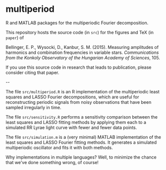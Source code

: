 # multiperiod
R and MATLAB packages for the multiperiodic Fourier decomposition. 

This repository hosts the source code (in `src`) for the figures and TeX (in `paper`) of 

Bellinger, E. P., Wysocki, D., Kanbur, S. M. (2015). Measuring amplitudes of harmonics and combination frequencies in variable stars. *Communications from the Konkoly Observatory of the Hungarian Academy of Sciences*, 105.

If you use this source code in research that leads to publication, please consider citing that paper. 

--

The file `src/multiperiod.R` is an R implementation of the multiperiodic least squares and LASSO Fourier decompositions, which are useful for reconstructing periodic signals from noisy observations that have been sampled irregularly in time. 

The file `src/sensitivity.R` performs a sensitivity comparison between the least squares and LASSO fitting methods by applying them each to a simulated RR Lyrae light curve with fewer and fewer data points. 

The file `src/simulation.m` is a (very minimal) MATLAB implementation of the least squares and LASSO Fourier fitting methods. It generates a simulated multiperiodic oscillator and fits it with both methods. 

Why implementations in multiple languages? Well, to minimize the chance that we've done something wrong, of course! 
